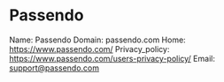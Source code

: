 
# Passendo

Name: Passendo
Domain: passendo.com
Home: https://www.passendo.com/
Privacy_policy: https://www.passendo.com/users-privacy-policy/
Email: support@passendo.com
